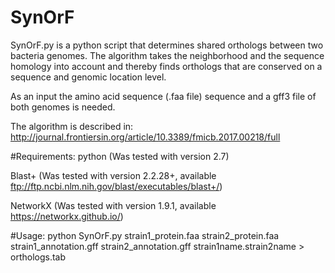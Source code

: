 SynOrF
=======================

SynOrF.py is a python script that determines shared orthologs between two bacteria genomes. The algorithm takes the neighborhood and the sequence homology into account and thereby finds orthologs that are conserved on a sequence and genomic location level. 

As an input the amino acid sequence (.faa file) sequence and a gff3 file of both genomes is needed.

The algorithm is described in: http://journal.frontiersin.org/article/10.3389/fmicb.2017.00218/full

#Requirements:
python (Was tested with version 2.7)

Blast+ (Was tested with version 2.2.28+, available ftp://ftp.ncbi.nlm.nih.gov/blast/executables/blast+/)

NetworkX (Was tested with version 1.9.1, available https://networkx.github.io/)

#Usage: 
python SynOrF.py strain1_protein.faa strain2_protein.faa strain1_annotation.gff strain2_annotation.gff strain1name.strain2name > orthologs.tab


